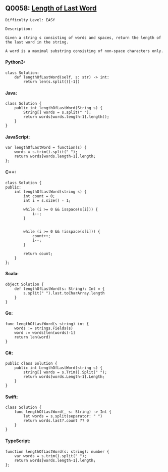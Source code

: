 ## Q0058: [Length of Last Word](https://leetcode.com/problems/length-of-last-word/)

```
Difficulty Level: EASY
```

```
Description:

Given a string s consisting of words and spaces, return the length of the last word in the string.

A word is a maximal substring consisting of non-space characters only.
```

#### Python3:

```
class Solution:
    def lengthOfLastWord(self, s: str) -> int:
        return len(s.split()[-1])
```

#### Java:

```
class Solution {
    public int lengthOfLastWord(String s) {
        String[] words = s.split(" ");
        return words[words.length-1].length();
    }
}
```

#### JavaScript:

```
var lengthOfLastWord = function(s) {
    words = s.trim().split(" ");
    return words[words.length-1].length;
};
```

#### C++:

```
class Solution {
public:
    int lengthOfLastWord(string s) {
        int count = 0;
        int i = s.size() - 1;
  
        while (i >= 0 && isspace(s[i])) {
            i--;
        }

   
        while (i >= 0 && !isspace(s[i])) {
            count++;
            i--;
        }

        return count;
    }
};
```

#### Scala:

```
object Solution {
    def lengthOfLastWord(s: String): Int = {
        s.split(" ").last.toCharArray.length
    }
}
```

#### Go:

```
func lengthOfLastWord(s string) int {
    words := strings.Fields(s)
    word := words[len(words)-1]
    return len(word)
}
```

#### C#:

```
public class Solution {
    public int LengthOfLastWord(string s) {
        string[] words = s.Trim().Split(" ");
        return words[words.Length-1].Length;
    }
}
```

#### Swift:

```
class Solution {
    func lengthOfLastWord(_ s: String) -> Int {
        let words = s.split(separator: " ")
        return words.last?.count ?? 0
    }
}
```

#### TypeScript:

```
function lengthOfLastWord(s: string): number {
    var words = s.trim().split(" ");
    return words[words.length-1].length;
};
```